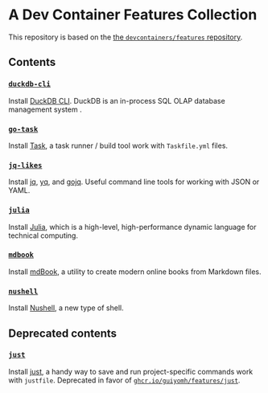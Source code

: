 # A Dev Container Features Collection

This repository is based on the [the `devcontainers/features` repository](https://github.com/devcontainers/features).

## Contents

### [`duckdb-cli`](src/duckdb-cli/README.md)

Install [DuckDB CLI](https://duckdb.org/docs/api/cli). DuckDB is an in-process SQL OLAP database management system .

### [`go-task`](src/go-task/README.md)

Install [Task](https://taskfile.dev), a task runner / build tool work with `Taskfile.yml` files.

### [`jq-likes`](src/jq-likes/README.md)

Install [jq](https://stedolan.github.io/jq/),
[yq](https://github.com/mikefarah/yq), and [gojq](https://github.com/itchyny/gojq).
Useful command line tools for working with JSON or YAML.

### [`julia`](src/julia/README.md)

Install [Julia](https://julialang.org), which is a high-level,
high-performance dynamic language for technical computing.

### [`mdbook`](src/mdbook/README.md)

Install [mdBook](https://rust-lang.github.io/mdBook), a utility to create modern online books from Markdown files.

### [`nushell`](src/nushell/README.md)

Install [Nushell](https://www.nushell.sh), a new type of shell.

## Deprecated contents

### [`just`](deprecated/just/README.md)

Install [just](https://just.systems/), a handy way to save and run project-specific commands work with `justfile`.
Deprecated in favor of
[`ghcr.io/guiyomh/features/just`](https://github.com/guiyomh/features/tree/main/src/just).
